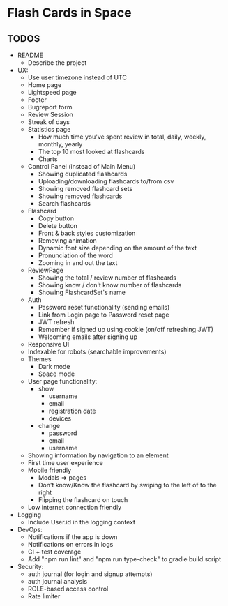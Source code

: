 # Flash Cards in Space

## TODOS

- README
  - Describe the project
- UX:
  - Use user timezone instead of UTC
  - Home page
  - Lightspeed page
  - Footer
  - Bugreport form
  - Review Session
  - Streak of days
  - Statistics page
    - How much time you've spent review in total, daily, weekly, monthly, yearly
    - The top 10 most looked at flashcards
    - Charts
  - Control Panel (instead of Main Menu)
    - Showing duplicated flashcards
    - Uploading/downloading flashcards to/from csv
    - Showing removed flashcard sets
    - Showing removed flashcards
    - Search flashcards
  - Flashcard
    - Copy button
    - Delete button
    - Front & back styles customization
    - Removing animation
    - Dynamic font size depending on the amount of the text
    - Pronunciation of the word
    - Zooming in and out the text
  - ReviewPage
    - Showing the total / review number of flashcards
    - Showing know / don't know number of flashcards
    - Showing FlashcardSet's name
  - Auth
    - Password reset functionality (sending emails)
    - Link from Login page to Password reset page
    - JWT refresh
    - Remember if signed up using cookie (on/off refreshing JWT)
    - Welcoming emails after signing up
  - Responsive UI
  - Indexable for robots (searchable improvements)
  - Themes
    - Dark mode
    - Space mode
  - User page functionality: 
    - show
      - username
      - email
      - registration date
      - devices
    - change
      - password
      - email
      - username
  - Showing information by navigation to an element
  - First time user experience
  - Mobile friendly
    - Modals => pages
    - Don't know/Know the flashcard by swiping to the left of to the right
    - Flipping the flashcard on touch
  - Low internet connection friendly
- Logging
  - Include User.id in the logging context
- DevOps:
  - Notifications if the app is down
  - Notifications on errors in logs
  - CI + test coverage
  - Add "npm run lint" and "npm run type-check" to gradle build script
- Security:
  - auth journal (for login and signup attempts)
  - auth journal analysis
  - ROLE-based access control
  - Rate limiter
